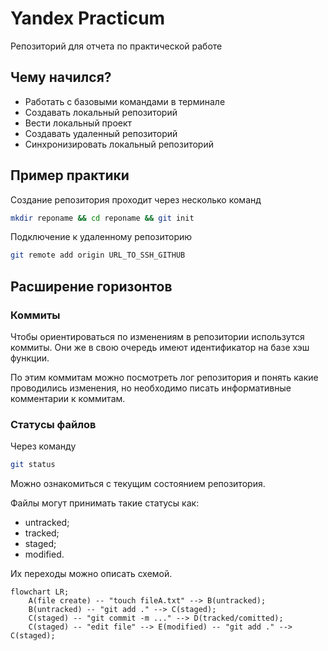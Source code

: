 # Yandex Practicum

Репозиторий для отчета по практической работе

## Чему начился?

- Работать с базовыми командами в терминале
- Создавать локальный репозиторий
- Вести локальный проект
- Создавать удаленный репозиторий
- Синхронизировать локальный репозиторий

## Пример практики

Создание репозитория проходит через несколько команд  

```bash
mkdir reponame && cd reponame && git init
```

Подключение к удаленному репозиторию  

```bash
git remote add origin URL_TO_SSH_GITHUB
```


## Расширение горизонтов

### Коммиты

Чтобы ориентироваться по изменениям в репозитории использутся коммиты. Они же в свою очередь имеют идентификатор на базе хэш функции.

По этим коммитам можно посмотреть лог репозитория и понять какие проводились изменения, но необходимо писать информативные комментарии к коммитам.

### Статусы файлов

Через команду 

```bash
git status
```

Можно ознакомиться с текущим состоянием репозитория.

Файлы могут принимать такие статусы как:

- untracked;
- tracked;
- staged;
- modified.

Их переходы можно описать схемой.

```mermaid
flowchart LR;
    A(file create) -- "touch fileA.txt" --> B(untracked);
    B(untracked) -- "git add ." --> C(staged);
    C(staged) -- "git commit -m ..." --> D(tracked/comitted);
    C(staged) -- "edit file" --> E(modified) -- "git add ." --> C(staged);
```

